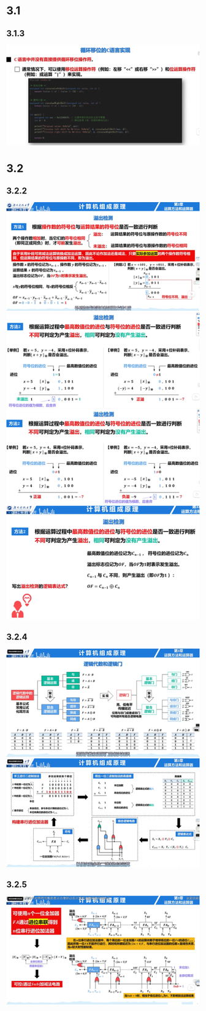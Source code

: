 # 3.1
## 3.1.3
![](../file/img/Pasted%20image%2020250409143359.png)
# 3.2
## 3.2.2
![](../file/img/Pasted%20image%2020250409143024.png)
![](../file/img/Pasted%20image%2020250409143134.png)
![](../file/img/Pasted%20image%2020250409143156.png)
![](../file/img/Pasted%20image%2020250409143217.png)
## 3.2.4
![](../file/img/Pasted%20image%2020250409143234.png)
![](../file/img/Pasted%20image%2020250409143249.png)
## 3.2.5
![](../file/img/Pasted%20image%2020250409143306.png)


